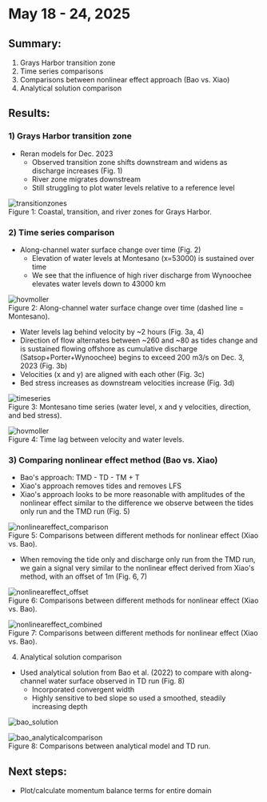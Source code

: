 # May 18 - 24, 2025

## Summary:
1) Grays Harbor transition zone<br>
2) Time series comparisons<br>
3) Comparisons between nonlinear effect approach (Bao vs. Xiao)<br>
4) Analytical solution comparison<br>

## Results:
### 1) Grays Harbor transition zone
- Reran models for Dec. 2023
	- Observed transition zone shifts downstream and widens as discharge increases (Fig. 1)
	- River zone migrates downstream
	- Still struggling to plot water levels relative to a reference level


![transitionzones](../Figures/052225meeting/transitionzone_gh.png)<br>
Figure 1: Coastal, transition, and river zones for Grays Harbor.

### 2) Time series comparison
- Along-channel water surface change over time (Fig. 2)
	- Elevation of water levels at Montesano (x=53000) is sustained over time
	- We see that the influence of high river discharge from Wynoochee elevates water levels down to 43000 km

![hovmoller](../Figures/052225meeting/gh_hovmoller_ssh.png)<br>
Figure 2: Along-channel water surface change over time (dashed line = Montesano).

- Water levels lag behind velocity by ~2 hours (Fig. 3a, 4)
- Direction of flow alternates between ~260 and ~80 as tides change and is sustained flowing offshore as cumulative discharge (Satsop+Porter+Wynoochee) begins to exceed 200 m3/s on Dec. 3, 2023 (Fig. 3b)
- Velocities (x and y) are aligned with each other (Fig. 3c)
- Bed stress increases as downstream velocities increase (Fig. 3d)

![timeseries](../Figures/052225meeting/montesano_vel_timeseries.png)<br>
Figure 3: Montesano time series (water level, x and y velocities, direction, and bed stress).

![hovmoller](../Figures/052225meeting/montesano_timelag.png)<br>
Figure 4: Time lag between velocity and water levels.

### 3) Comparing nonlinear effect method (Bao vs. Xiao)
- Bao's approach: TMD - TD - TM + T
- Xiao's approach removes tides and removes LFS
- Xiao's approach looks to be more reasonable with amplitudes of the nonlinear effect similar to the difference we observe between the tides only run and the TMD run (Fig. 5)

![nonlineareffect_comparison](../Figures/052225meeting/nonlineareffect_method_comparison.png)<br>
Figure 5: Comparisons between different methods for nonlinear effect (Xiao vs. Bao).

- When removing the tide only and discharge only run from the TMD run, we gain a signal very similar to the nonlinear effect derived from Xiao's method, with an offset of 1m (Fig. 6, 7)

![nonlineareffect_offset](../Figures/052225meeting/nonlineareffect.png)<br>
Figure 6: Comparisons between different methods for nonlinear effect (Xiao vs. Bao).

![nonlineareffect_combined](../Figures/052225meeting/nonlineareffect_combined.png)<br>
Figure 7: Comparisons between different methods for nonlinear effect (Xiao vs. Bao).

4) Analytical solution comparison<br>
- Used analytical solution from Bao et al. (2022) to compare with along-channel water surface observed in TD run (Fig. 8)
	- Incorporated convergent width
	- Highly sensitive to bed slope so used a smoothed, steadily increasing depth

![bao_solution](../Figures/052225meeting/analyticalsolution_bao2022.png)<br>

![bao_analyticalcomparison](../Figures/052225meeting/analyticalmodel_bao.png)<br>
Figure 8: Comparisons between analytical model and TD run.


## Next steps:
- Plot/calculate momentum balance terms for entire domain
